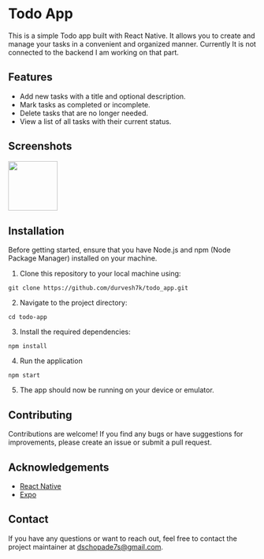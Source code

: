 # Todo App

This is a simple Todo app built with React Native. It allows you to create and manage your tasks in a convenient and organized manner. Currently It is not connected to the backend I am working on that part.

## Features

- Add new tasks with a title and optional description.
- Mark tasks as completed or incomplete.
- Delete tasks that are no longer needed.
- View a list of all tasks with their current status.

## Screenshots

<img src="https://github.com/Durvesh7k/todo_app/assets/113430857/8d85e931-117c-45cb-847f-06434e7450c7" width="100">


## Installation

Before getting started, ensure that you have Node.js and npm (Node Package Manager) installed on your machine.

1. Clone this repository to your local machine using:

```
git clone https://github.com/durvesh7k/todo_app.git
```

2. Navigate to the project directory:

```
cd todo-app

```

3. Install the required dependencies:

```
npm install

```
4. Run the application 
```
npm start

```

5. The app should now be running on your device or emulator.

## Contributing

Contributions are welcome! If you find any bugs or have suggestions for improvements, please create an issue or submit a pull request.


## Acknowledgements

- [React Native](https://reactnative.dev/)
- [Expo](https://expo.dev/)


## Contact

If you have any questions or want to reach out, feel free to contact the project maintainer at [dschopade7s@gmail.com](mailto:dschopade7s@gmail.com).
